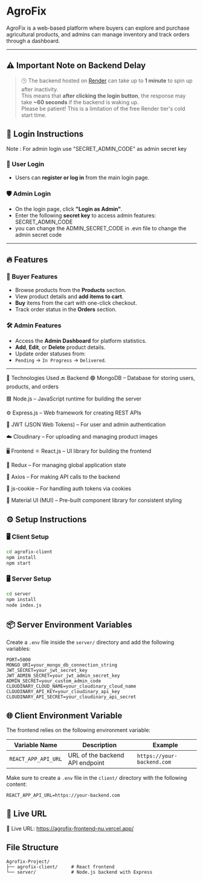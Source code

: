 # AgroFix

AgroFix is a web-based platform where buyers can explore and purchase agricultural products, and admins can manage inventory and track orders through a dashboard.

---

## ⚠️ Important Note on Backend Delay

> 🕒 The backend hosted on [Render](https://render.com) can take up to **1 minute** to spin up after inactivity.  
> This means that **after clicking the login button**, the response may take **~60 seconds** if the backend is waking up.  
> Please be patient! This is a limitation of the free Render tier's cold start time.



## 🔐 Login Instructions

Note : For admin login use "SECRET_ADMIN_CODE" as admin secret key

### 👤 User Login
- Users can **register or log in** from the main login page.

### 🛡️ Admin Login
- On the login page, click **"Login as Admin"**.
- Enter the following **secret key** to access admin features: SECRET_ADMIN_CODE
- you can change the ADMIN_SECRET_CODE in .evn file to change the admin secret code  


---

## 🔥 Features

### 🛒 Buyer Features
- Browse products from the **Products** section.
- View product details and **add items to cart**.
- **Buy** items from the cart with one-click checkout.
- Track order status in the **Orders** section.

### 🛠️ Admin Features
- Access the **Admin Dashboard** for platform statistics.
- **Add**, **Edit**, or **Delete** product details.
- Update order statuses from:
- `Pending` → `In Progress` → `Delivered`.

---


🧰 Technologies Used
🔙 Backend
🟢 MongoDB – Database for storing users, products, and orders

🟩 Node.js – JavaScript runtime for building the server

⚙️ Express.js – Web framework for creating REST APIs

🔐 JWT (JSON Web Tokens) – For user and admin authentication

☁️ Cloudinary – For uploading and managing product images

🖥️ Frontend
⚛️ React.js – UI library for building the frontend

🔄 Redux – For managing global application state

📡 Axios – For making API calls to the backend

🍪 js-cookie – For handling auth tokens via cookies

🎨 Material UI (MUI) – Pre-built component library for consistent styling


## ⚙️ Setup Instructions

### 🖥️ Client Setup

```bash
cd agrofix-client
npm install
npm start
```

### 🖥️ Server Setup

```bash
cd server
npm install
node index.js
```
## 📦 Server Environment Variables

Create a `.env` file inside the `server/` directory and add the following variables:

```env
PORT=5000
MONGO_URI=your_mongo_db_connection_string
JWT_SECRET=your_jwt_secret_key
JWT_ADMIN_SECRET=your_jwt_admin_secret_key
ADMIN_SECRET=your_custom_admin_code
CLOUDINARY_CLOUD_NAME=your_cloudinary_cloud_name
CLOUDINARY_API_KEY=your_cloudinary_api_key
CLOUDINARY_API_SECRET=your_cloudinary_api_secret
```

## 🌐 Client Environment Variable

The frontend relies on the following environment variable:

| Variable Name         | Description                        | Example                        |
|-----------------------|------------------------------------|--------------------------------|
| `REACT_APP_API_URL`   | URL of the backend API endpoint    | `https://your-backend.com` |

Make sure to create a `.env` file in the `client/` directory with the following content:

```env
REACT_APP_API_URL=https://your-backend.com
```


##  🔗 Live URL  
🔗 Live URL: https://agrofix-frontend-nu.vercel.app/


##  File Structure   
```
Agrofix-Project/
├── agrofix-client/     # React frontend
└── server/             # Node.js backend with Express
```





